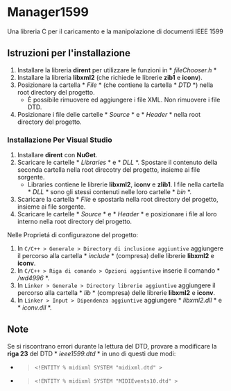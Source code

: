 # Manager1599
Una libreria C per il caricamento e la manipolazione di documenti IEEE 1599

## Istruzioni per l'installazione

1. Installare la libreria **dirent** per utilizzare le funzioni in * *fileChooser.h* *
2. Installare la libreria **libxml2** (che richiede le librerie **zib1** e **iconv**).
3. Posizionare la cartella * *File* * (che contiene la cartella * *DTD* *) nella root directory del progetto.
     - È possibile rimuovere ed aggiungere i file XML. Non rimuovere i file DTD.
4. Posizionare i file delle cartelle * *Source* * e * *Header* * nella root directory del progetto.

### Installazione Per Visual Studio

1. Installare **dirent** con **NuGet**.
2. Scaricare le cartelle * *Libraries* * e * *DLL* *. Spostare il contenuto della seconda cartella nella root direcotry del progetto, insieme ai file sorgente.
     - Libraries contiene le librerie **libxml2**, **iconv** e **zlib1**. I file nella cartella * *DLL* * sono gli stessi contenuti nelle loro cartelle * *bin* *.
3. Scaricare la cartella * *File* e spostarla nella root directory del progetto, insieme ai file sorgente.
4. Scaricare le cartelle * *Source* * e * *Header* * e posizionare i file al loro interno nella root directory del progetto.

Nelle Proprietá di configurazone del progetto:
1. In `C/C++ > Generale > Directory di inclusione aggiuntive` aggiungere il percorso alla cartella * *include* * (compresa) delle librerie **libxml2** e **iconv**.
2. In `C/C++ > Riga di comando > Opzioni aggiuntive` inserie il comando * */wd4996* *.
3. In `Linker > Generale > Directory librerie aggiuntive` aggiungere il percorso alla cartella * *lib* * (compresa) delle librerie **libxml2** e **iconv**.
4. In `Linker > Input > Dipendenza aggiuntive` aggiungere * *libxml2.dll* * e * *iconv.dll* *.

## Note
 
Se si riscontrano errori durante la lettura del DTD, provare a modificare la **riga 23** del DTD * *ieee1599.dtd* * in uno di questi due modi:
 
- >`<!ENTITY % midixml SYSTEM "midixml.dtd" >` 
- >`<!ENTITY % midixml SYSTEM "MIDIEvents10.dtd" >`
